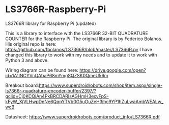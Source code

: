 # LS3766R-Raspberry-Pi
LS3766R library for Raspberry Pi (updated)

This is a library to interface with the LS3766R 32-BIT QUADRATURE COUNTER for the Raspberry Pi.
The original library is by Federico Bolanos. His original repo is here: https://github.com/fbolanos/LS7366R/blob/master/LS7366R.py
I have changed this library to work with my needs and to update it to work with Python 3 and above.

Wiring diagram can be found here: https://drive.google.com/open?id=1A1INCYVcQAbaP68mYmgSQZSK0QmeU56m

Breakout board:https://www.superdroidrobots.com/shop/item.aspx/single-ls7366r-quadrature-encoder-buffer/2397/?gclid=Cj0KCQiAn4PkBRCDARIsAGHmH3exvFpS-kFyW_XjVLHwpDnNe6QqpYTVb0G5uOuZeH3jhc9YP1hZuLwaAmbWEALw_wcB

Datasheet: https://www.superdroidrobots.com/product_info/LS7366R.pdf
